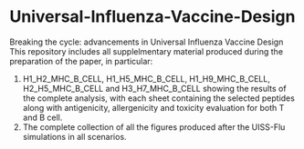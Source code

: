 # Universal-Influenza-Vaccine-Design
Breaking the cycle: advancements in Universal Influenza Vaccine Design 
This repository includes all supplelmentary material produced during the preparation of the paper, in particular:
1. H1_H2_MHC_B_CELL, H1_H5_MHC_B_CELL, H1_H9_MHC_B_CELL, H2_H5_MHC_B_CELL and H3_H7_MHC_B_CELL showing the results of the complete analysis, with each sheet containing the selected peptides along with antigenicity, allergenicity and toxicity evaluation for both T and B cell.
2. The complete collection of all the figures produced after the UISS-Flu simulations in all scenarios. 
